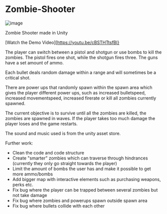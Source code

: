 # Zombie-Shooter
![image](https://github.com/user-attachments/assets/20ad7b8d-6bb3-4644-8f70-11ca210db692)


Zombie Shooter made in Unity

[Watch the Demo Video][https://youtu.be/cBSTHTtsfBI}


The player can switch between a pistol and shotgun or use bombs to kill the zombies.
The pistol fires one shot, while the shotgun fires three. The guns have a set amount
of ammo.

Each bullet deals random damage within a range and will sometimes be a critical shot.

There are power ups that randomly spawn within the spawn area which gives the player
different power ups, such as increased bulletspeed, increased movementspeed, increased
firerate or kill all zombies currently spawned.

The current objective is to survive until all the zombies are killed, the zombies are 
spawned in waves. If the player takes too much damage the player loses and the game restarts.

The sound and music used is from the unity asset store.

Further work:
* Clean the code and code structure
* Create "smarter" zombies which can traverse through hindrances (currently they
  only go straight towards the player)
* Limit the amount of bombs the user has and make it possible to get more ammo/bombs
* Add bigger map with interactive elements such as purchasing weapons, perks etc.
* Fix bug where the player can be trapped between several zombies but not take damage
* Fix bug where zombies and powerups spawn outside spawn area
* Fix bug where bullets collide with each other

